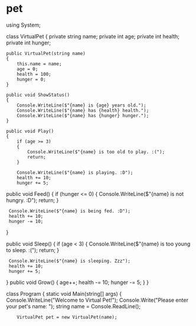 # pet
using System;

class VirtualPet
{
    private string name;
    private int age;
    private int health;
    private int hunger;

    public VirtualPet(string name)
    {
        this.name = name;
        age = 0;
        health = 100;
        hunger = 0;
    }

    public void ShowStatus()
    {
        Console.WriteLine($"{name} is {age} years old.");
        Console.WriteLine($"{name} has {health} health.");
        Console.WriteLine($"{name} has {hunger} hunger.");
    }

    public void Play()
    {
        if (age >= 3)
        {
            Console.WriteLine($"{name} is too old to play. :(");
            return;
        }

        Console.WriteLine($"{name} is playing. :D");
        health += 10;
        hunger += 5;
 public void Feed()
 {
     if (hunger <= 0)
     {
         Console.WriteLine($"{name} is not hungry. :D");
         return;
     }

     Console.WriteLine($"{name} is being fed. :D");
     health += 10;
     hunger -= 10;
 }

 public void Sleep()
 {
     if (age < 3)
     {
         Console.WriteLine($"{name} is too young to sleep. :(");
         return;
     }

     Console.WriteLine($"{name} is sleeping. Zzz");
     health += 10;
     hunger += 5;
 }
    public void Grow()
    {
        age++;
        health -= 10;
        hunger -= 5;
    }
}

class Program
{
    static void Main(string[] args)
    {
        Console.WriteLine("Welcome to Virtual Pet!");
        Console.Write("Please enter your pet's name: ");
        string name = Console.ReadLine();

        VirtualPet pet = new VirtualPet(name);
